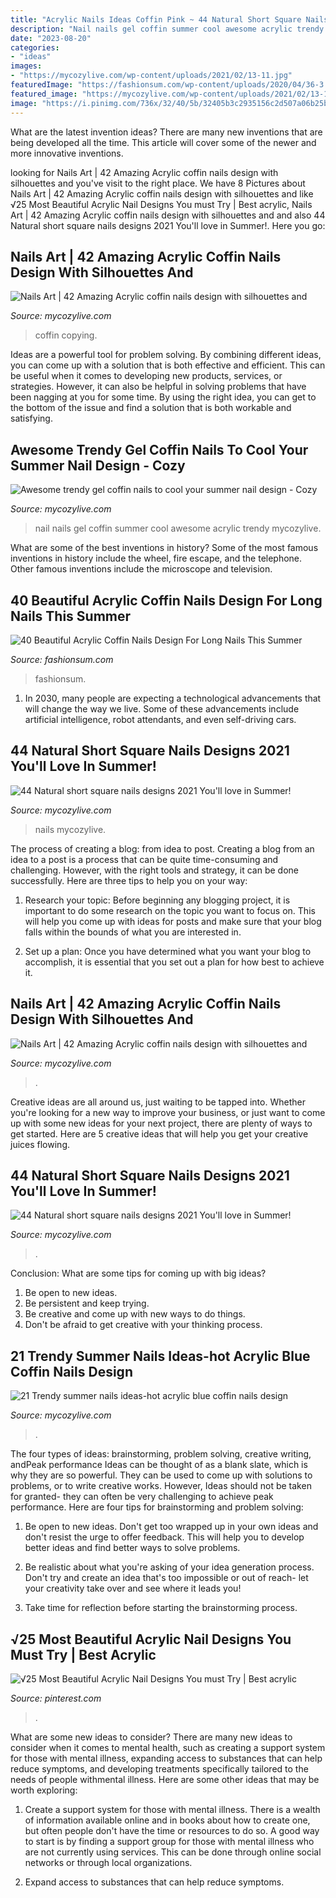 ```yaml
---
title: "Acrylic Nails Ideas Coffin Pink ~ 44 Natural Short Square Nails Designs 2021 You&#039;ll Love In Summer!"
description: "Nail nails gel coffin summer cool awesome acrylic trendy mycozylive"
date: "2023-08-20"
categories:
- "ideas"
images:
- "https://mycozylive.com/wp-content/uploads/2021/02/13-11.jpg"
featuredImage: "https://fashionsum.com/wp-content/uploads/2020/04/36-3.jpg"
featured_image: "https://mycozylive.com/wp-content/uploads/2021/02/13-11.jpg"
image: "https://i.pinimg.com/736x/32/40/5b/32405b3c2935156c2d507a06b25ba522.jpg"
---
```



What are the latest invention ideas?
There are many new inventions that are being developed all the time. This article will cover some of the newer and more innovative inventions.

	

		
looking for Nails Art | 42 Amazing Acrylic coffin nails design with silhouettes and you've visit to the right place. We have 8 Pictures about Nails Art | 42 Amazing Acrylic coffin nails design with silhouettes and like √25 Most Beautiful Acrylic Nail Designs You must Try | Best acrylic, Nails Art | 42 Amazing Acrylic coffin nails design with silhouettes and and also 44 Natural short square nails designs 2021 You&#039;ll love in Summer!. Here you go:
		
    
## Nails Art | 42 Amazing Acrylic Coffin Nails Design With Silhouettes And

<img loading=lazy src="https://mycozylive.com/wp-content/uploads/2021/02/13-11.jpg" onerror="this.onerror=null;this.src='https://tse1.mm.bing.net/th?id=OIP.XU0Moo0k5sIa8FlRspKO9QHaKq&amp;pid=15.1';" alt="Nails Art | 42 Amazing Acrylic coffin nails design with silhouettes and">

_Source: mycozylive.com_

>coffin copying. 

	

Ideas are a powerful tool for problem solving. By combining different ideas, you can come up with a solution that is both effective and efficient. This can be useful when it comes to developing new products, services, or strategies. However, it can also be helpful in solving problems that have been nagging at you for some time. By using the right idea, you can get to the bottom of the issue and find a solution that is both workable and satisfying.

    
## Awesome Trendy Gel Coffin Nails To Cool Your Summer Nail Design - Cozy

<img loading=lazy src="https://mycozylive.com/wp-content/uploads/2020/08/gel-coffin-nail-7.jpg" onerror="this.onerror=null;this.src='https://tse3.mm.bing.net/th?id=OIP.NtGnIv348y3ZiTm8YNI7lAHaKY&amp;pid=15.1';" alt="Awesome trendy gel coffin nails to cool your summer nail design - Cozy">

_Source: mycozylive.com_

>nail nails gel coffin summer cool awesome acrylic trendy mycozylive. 

	

What are some of the best inventions in history?
Some of the most famous inventions in history include the wheel, fire escape, and the telephone. Other famous inventions include the microscope and television.

    
## 40 Beautiful Acrylic Coffin Nails Design For Long Nails This Summer

<img loading=lazy src="https://fashionsum.com/wp-content/uploads/2020/04/36-3.jpg" onerror="this.onerror=null;this.src='https://tse2.mm.bing.net/th?id=OIP.yHMpQFYGIF9QcSZtlCqh0gHaLZ&amp;pid=15.1';" alt="40 Beautiful Acrylic Coffin Nails Design For Long Nails This Summer">

_Source: fashionsum.com_

>fashionsum. 

	

1. In 2030, many people are expecting a technological advancements that will change the way we live. Some of these advancements include artificial intelligence, robot attendants, and even self-driving cars. 

    
## 44 Natural Short Square Nails Designs 2021 You&#039;ll Love In Summer!

<img loading=lazy src="https://mycozylive.com/wp-content/uploads/2021/04/22-12.jpg" onerror="this.onerror=null;this.src='https://tse1.mm.bing.net/th?id=OIP.whuxBS_BbV3BvJ9xJYwVxgHaLH&amp;pid=15.1';" alt="44 Natural short square nails designs 2021 You&#039;ll love in Summer!">

_Source: mycozylive.com_

>nails mycozylive. 

	

The process of creating a blog: from idea to post.
Creating a blog from an idea to a post is a process that can be quite time-consuming and challenging. However, with the right tools and strategy, it can be done successfully. Here are three tips to help you on your way: 
1. Research your topic: Before beginning any blogging project, it is important to do some research on the topic you want to focus on. This will help you come up with ideas for posts and make sure that your blog falls within the bounds of what you are interested in. 

2. Set up a plan: Once you have determined what you want your blog to accomplish, it is essential that you set out a plan for how best to achieve it.

    
## Nails Art | 42 Amazing Acrylic Coffin Nails Design With Silhouettes And

<img loading=lazy src="https://mycozylive.com/wp-content/uploads/2021/02/16-10.jpg" onerror="this.onerror=null;this.src='https://tse2.mm.bing.net/th?id=OIP.2oInaMydtUBRkJWFRNXDTwHaLD&amp;pid=15.1';" alt="Nails Art | 42 Amazing Acrylic coffin nails design with silhouettes and">

_Source: mycozylive.com_

>. 

	

Creative ideas are all around us, just waiting to be tapped into. Whether you're looking for a new way to improve your business, or just want to come up with some new ideas for your next project, there are plenty of ways to get started. Here are 5 creative ideas that will help you get your creative juices flowing.

    
## 44 Natural Short Square Nails Designs 2021 You&#039;ll Love In Summer!

<img loading=lazy src="https://mycozylive.com/wp-content/uploads/2021/04/11-14-768x1152.jpg" onerror="this.onerror=null;this.src='https://tse4.mm.bing.net/th?id=OIP.fhLqOh9BUjRYxLmbGevOwAHaLH&amp;pid=15.1';" alt="44 Natural short square nails designs 2021 You&#039;ll love in Summer!">

_Source: mycozylive.com_

>. 

	

Conclusion: What are some tips for coming up with big ideas?
1. Be open to new ideas.
2. Be persistent and keep trying.
3. Be creative and come up with new ways to do things.
4. Don't be afraid to get creative with your thinking process.

    
## 21 Trendy Summer Nails Ideas-hot Acrylic Blue Coffin Nails Design

<img loading=lazy src="https://mycozylive.com/wp-content/uploads/2020/07/14-1.png" onerror="this.onerror=null;this.src='https://tse1.mm.bing.net/th?id=OIP.zqLgrkc9ZZwor9eS5SO95QHaKA&amp;pid=15.1';" alt="21 Trendy summer nails ideas-hot acrylic blue coffin nails design">

_Source: mycozylive.com_

>. 

	

The four types of ideas: brainstorming, problem solving, creative writing, andPeak performance
Ideas can be thought of as a blank slate, which is why they are so powerful. They can be used to come up with solutions to problems, or to write creative works. However, Ideas should not be taken for granted- they can often be very challenging to achieve peak performance. Here are four tips for brainstorming and problem solving:
1. Be open to new ideas. Don't get too wrapped up in your own ideas and don't resist the urge to offer feedback. This will help you to develop better ideas and find better ways to solve problems.

2. Be realistic about what you're asking of your idea generation process. Don't try and create an idea that's too impossible or out of reach- let your creativity take over and see where it leads you!

3. Take time for reflection before starting the brainstorming process.

    
## √25 Most Beautiful Acrylic Nail Designs You Must Try | Best Acrylic

<img loading=lazy src="https://i.pinimg.com/736x/32/40/5b/32405b3c2935156c2d507a06b25ba522.jpg" onerror="this.onerror=null;this.src='https://tse2.mm.bing.net/th?id=OIP.Iw6LtbuHLqb1DhTlK4H5hgHaJ4&amp;pid=15.1';" alt="√25 Most Beautiful Acrylic Nail Designs You must Try | Best acrylic">

_Source: pinterest.com_

>. 

	

What are some new ideas to consider?
There are many new ideas to consider when it comes to mental health, such as creating a support system for those with mental illness, expanding access to substances that can help reduce symptoms, and developing treatments specifically tailored to the needs of people withmental illness. Here are some other ideas that may be worth exploring:
1. Create a support system for those with mental illness. There is a wealth of information available online and in books about how to create one, but often people don't have the time or resources to do so. A good way to start is by finding a support group for those with mental illness who are not currently using services. This can be done through online social networks or through local organizations.

2. Expand access to substances that can help reduce symptoms.

